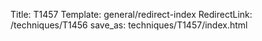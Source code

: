 Title: T1457
Template: general/redirect-index
RedirectLink: /techniques/T1456
save_as: techniques/T1457/index.html